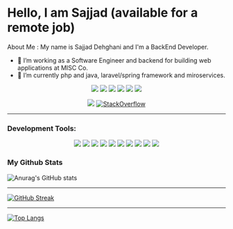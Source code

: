 # Hello, I am Sajjad (available for a remote job)

About Me :
My name is Sajjad Dehghani and I'm a BackEnd Developer. 

- 🔭 I’m working as a Software Engineer and backend for building web applications at MISC Co.
- 🌱 I’m currently php and java, laravel/spring framework and miroservices.

<p align="center">
  <a href="https://www.linkedin.com/in/sajjaddehghani">
  <img src="https://img.shields.io/badge/linked-in-007cb5.svg?style=for-the-badge"></a>
  <a href="https://github.com/sajjad-dehghani">
  <img src="https://img.shields.io/badge/-Github-181717?&logo=github&logoColor=white&style=for-the-badge"></a>
  <a href="https://stackoverflow.com/users/1395167/sajjad-dehghani"><img src="https://img.shields.io/badge/stack-overflow-f59b42.svg?style=for-the-badge"></a>
    <a href="https://twitter.com/sajjad_null"><img src="https://img.shields.io/badge/twitter-4daedb.svg?style=for-the-badge"></a>
  <a href="mailto:sajjad.dehghani68@gmail.com">
  <img src="https://img.shields.io/badge/-Gmail-D14836?logo=gmail&logoColor=white&style=for-the-badge"></a>
  <a href="https://medium.com/@sajjad_dehghani">
  <img src="https://img.shields.io/badge/Medium-12100E?style=for-the-badge&logo=medium&logoColor=white">
  </a>
</p>
<p align="center">
  <img src="https://komarev.com/ghpvc/?username=sajjad-dehghani&color=brightgreen"/>
  <a href="https://stackoverflow.com/users/1395167/sajjad-dehghani" target="_blank">
<img alt="StackOverflow"
src="https://stackoverflow-badge.vercel.app/?userID=1395167" />
</a>
</p>



____

### Development Tools:
<p align="center">
<img src="https://img.shields.io/badge/GitHub-100000?style=for-the-badge&logo=github&logoColor=white">
<img src="https://img.shields.io/badge/GIT-E44C30?style=for-the-badge&logo=git&logoColor=white">
<img src="https://img.shields.io/badge/Apache-D22128?style=for-the-badge&logo=Apache&logoColor=white">
<img src= "https://img.shields.io/badge/MySQL-005C84?style=for-the-badge&logo=mysql&logoColor=white">
<img src="https://img.shields.io/badge/redis-%23DD0031.svg?&style=for-the-badge&logo=redis&logoColor=white">
<img src="https://img.shields.io/badge/Java-ED8B00?style=for-the-badge&logo=java&logoColor=white">
<img src="https://img.shields.io/badge/PHP-777BB4?style=for-the-badge&logo=php&logoColor=white">
<img src="https://img.shields.io/badge/Laravel-FF2D20?style=for-the-badge&logo=laravel&logoColor=white">
 

<img src="https://img.shields.io/badge/Spring-6DB33F?style=for-the-badge&logo=spring&logoColor=white">
<img src="https://img.shields.io/badge/Spring_Boot-F2F4F9?style=for-the-badge&logo=spring-boot"> 

</p>



### My Github Stats

![Anurag's GitHub stats](https://github-readme-stats.vercel.app/api?username=sajjad-dehghani&show_icons=true&theme=algolia)

____

  
[![GitHub Streak](https://github-readme-streak-stats.herokuapp.com/?user=sajjad-dehghani&theme=highcontrast)](https://git.io/streak-stats)
  
____

  
[![Top Langs](https://github-readme-stats.vercel.app/api/top-langs/?username=sajjad-dehghani&&layout=compact&theme=tokyonight)](https://github.com/anuraghazra/github-readme-stats)
  


<!--
**sajjad-dehghani/sajjad-dehghani** is a ✨ _special_ ✨ repository because its `README.md` (this file) appears on your GitHub profile.

Here are some ideas to get you started:

- 🔭 I’m currently working on ...
- 🌱 I’m currently learning ...
- 👯 I’m looking to collaborate on ...
- 🤔 I’m looking for help with ...
- 💬 Ask me about ...
- 📫 How to reach me: ...
- 😄 Pronouns: ...
- ⚡ Fun fact: ...
-->




